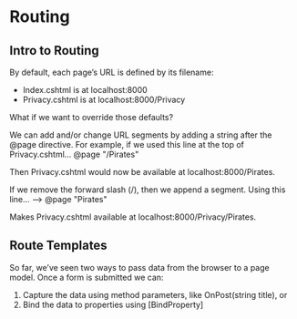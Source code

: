 # Routing

## Intro to Routing
By default, each page’s URL is defined by its filename:
+ Index.cshtml is at localhost:8000
+ Privacy.cshtml is at localhost:8000/Privacy

What if we want to override those defaults?

We can add and/or change URL segments by adding a string after the @page directive. For example, if we used this line at the top of Privacy.cshtml…
@page "/Pirates"

Then Privacy.cshtml would now be available at localhost:8000/Pirates.

If we remove the forward slash (/), then we append a segment. Using this line… --> @page "Pirates"

Makes Privacy.cshtml available at localhost:8000/Privacy/Pirates.

## Route Templates
So far, we’ve seen two ways to pass data from the browser to a page model. Once a form is submitted we can:
1. Capture the data using method parameters, like OnPost(string title), or
2. Bind the data to properties using [BindProperty]

